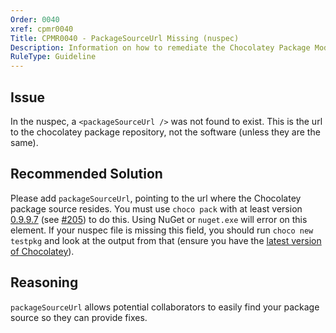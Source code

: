 ```yaml
---
Order: 0040
xref: cpmr0040
Title: CPMR0040 - PackageSourceUrl Missing (nuspec)
Description: Information on how to remediate the Chocolatey Package Moderation Rule 0040
RuleType: Guideline
---
```


## Issue

In the nuspec, a `<packageSourceUrl />` was not found to exist. This is the url to the chocolatey package repository, not the software (unless they are the same).

## Recommended Solution

Please add `packageSourceUrl`, pointing to the url where the Chocolatey package source resides. You must use `choco pack` with at least version [0.9.9.7](https://github.com/chocolatey/choco/blob/master/CHANGELOG.md#0997-june-20-2015) (see [#205](https://github.com/chocolatey/choco/issues/205)) to do this. Using NuGet or `nuget.exe` will error on this element.  If your nuspec file is missing this field, you should run `choco new testpkg` and look at the output from that (ensure you have the [latest version of Chocolatey](https://chocolatey.org/packages?q=id%3Achocolatey)).

## Reasoning

`packageSourceUrl` allows potential collaborators to easily find your package source so they can provide fixes.